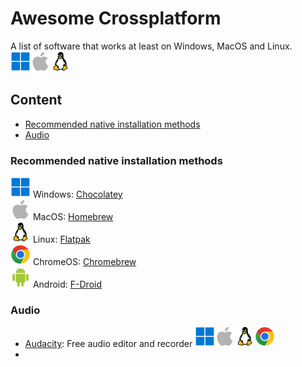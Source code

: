 # Awesome Crossplatform
A list of software that works at least on Windows, MacOS and Linux.<br> <img src=img/win.svg><img src=img/mac.svg><img src=img/linux.svg>

## Content
* [Recommended native installation methods](#recommended-native-installation-methods)
* [Audio](#audio)

### Recommended native installation methods
<img src=img/win.svg> Windows: [Chocolatey](https://chocolatey.org/install) <br>
<img src=img/mac.svg> MacOS: [Homebrew](https://brew.sh/)<br>
<img src=img/linux.svg> Linux: [Flatpak](https://flatpak.org/setup/)<br>
<img src=img/chrome.svg> ChromeOS: [Chromebrew](https://chromebrew.github.io/)<br>
<img src=img/android.svg> Android: [F-Droid](https://f-droid.org/)

### Audio
* [Audacity](https://www.audacityteam.org/): Free audio editor and recorder <img src=img/win.svg><img src=img/mac.svg><img src=img/linux.svg><img src=img/chrome.svg>
* 
